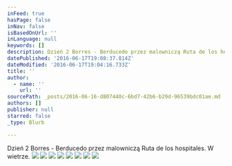 ```yaml
---
inFeed: true
hasPage: false
inNav: false
isBasedOnUrl: ''
inLanguage: null
keywords: []
description: Dzień 2 Borres - Berducedo przez malowniczą Ruta de los hospitales. W wietrze.
datePublished: '2016-06-17T19:08:37.814Z'
dateModified: '2016-06-17T19:04:16.733Z'
title: ''
author:
  - name: ''
    url: ''
sourcePath: _posts/2016-06-16-d807440c-6bd7-42b6-b29d-96539bdc01ae.md
authors: []
publisher: null
starred: false
_type: Blurb

---
```

Dzień 2 Borres - Berducedo przez malowniczą Ruta de los hospitales. W wietrze.
![](https://the-grid-user-content.s3-us-west-2.amazonaws.com/51eb5fde-fe7f-4721-88e3-a631cd610913.jpg)
![](https://the-grid-user-content.s3-us-west-2.amazonaws.com/30dfe8bc-5be2-4c46-8966-2fc0eadea2c9.jpg)
![](https://the-grid-user-content.s3-us-west-2.amazonaws.com/96c72ce2-7a7a-4e6a-8259-c2ace2c75718.jpg)
![](https://the-grid-user-content.s3-us-west-2.amazonaws.com/2f3b0bbd-d263-43be-ba3e-44bdd83757fe.jpg)
![](https://the-grid-user-content.s3-us-west-2.amazonaws.com/b75bd5d1-b568-4a4c-a9d0-234d02fbb33b.jpg)
![](https://the-grid-user-content.s3-us-west-2.amazonaws.com/78eaf53e-4892-4e36-a243-d2e80e69e7bc.jpg)
![](https://the-grid-user-content.s3-us-west-2.amazonaws.com/8b8db383-0ebf-4386-9652-a275d0ef668c.jpg)
![](https://the-grid-user-content.s3-us-west-2.amazonaws.com/cfd19e49-dbe7-42a7-99b1-97c1208f56f6.jpg)
